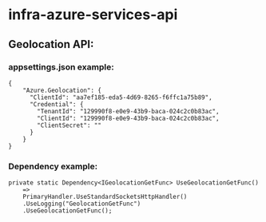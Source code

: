 # infra-azure-services-api

## Geolocation API:
### appsettings.json example:
```
{
    "Azure.Geolocation": {
      "ClientId": "aa7ef185-eda5-4d69-8265-f6ffc1a75b89",
      "Credential": {
        "TenantId": "129990f8-e0e9-43b9-baca-024c2c0b83ac",
        "ClientId": "129990f8-e0e9-43b9-baca-024c2c0b83ac",
        "ClientSecret": ""
      }
    }
}
```

### Dependency example:
```
private static Dependency<IGeolocationGetFunc> UseGeolocationGetFunc()
    =>
    PrimaryHandler.UseStandardSocketsHttpHandler()
    .UseLogging("GeolocationGetFunc")
    .UseGeolocationGetFunc();
```
